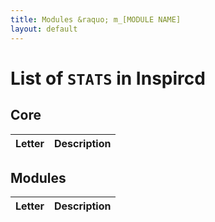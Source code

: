 ```yaml
---
title: Modules &raquo; m_[MODULE NAME]
layout: default
---
```


# List of `STATS` in Inspircd

## Core

Letter | Description
------ | -----------


## Modules

Letter | Description
------ | -----------
